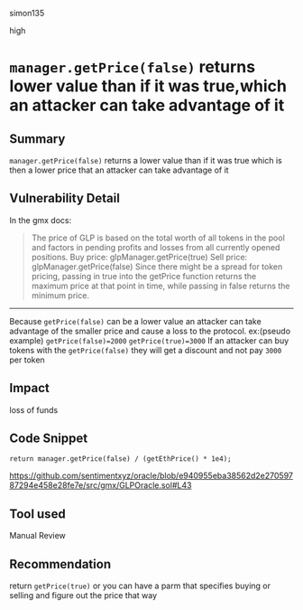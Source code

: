 simon135

high

# `manager.getPrice(false)` returns lower value than if it was true,which  an attacker can take advantage of it

## Summary
`manager.getPrice(false)` returns a lower value than if it was true which is then a lower price that an attacker can take advantage of it
## Vulnerability Detail
In the gmx docs:
>The price of GLP is based on the total worth of all tokens in the pool and factors in pending profits and losses from all currently opened positions.
Buy price: glpManager.getPrice(true)
Sell price: glpManager.getPrice(false)
Since there might be a spread for token pricing, passing in true into the getPrice function returns the maximum price at that point in time, while passing in false returns the minimum price.
***
Because `getPrice(false)` can be a lower value an attacker can take advantage of the smaller price and cause a loss to the protocol.
ex:(pseudo example)
`getPrice(false)=2000`
`getPrice(true)=3000`
If an attacker can buy tokens with the `getPrice(false)`  they will get a discount and not pay `3000` per token 
## Impact
loss of funds 
## Code Snippet
```solidity
return manager.getPrice(false) / (getEthPrice() * 1e4);
```
https://github.com/sentimentxyz/oracle/blob/e940955eba38562d2e27059787294e458e28fe7e/src/gmx/GLPOracle.sol#L43
## Tool used

Manual Review

## Recommendation
return `getPrice(true)` or you can have a parm that specifies buying or selling and figure out the price that way